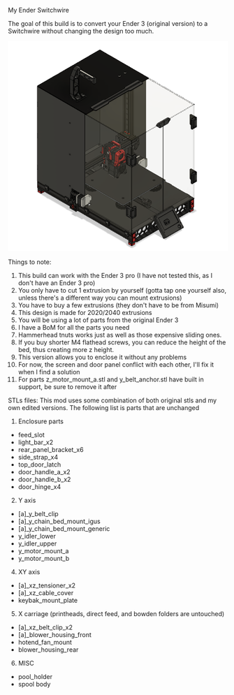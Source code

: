 My Ender Switchwire

The goal of this build is to convert your Ender 3 (original version) to a Switchwire without changing the design too much.

![overview](Images/Fusion360_icWbvkmAlb.png)

Things to note:
1. This build can work with the Ender 3 pro (I have not tested this, as I don't have an Ender 3 pro)
2. You only have to cut 1 extrusion by yourself (gotta tap one yourself also, unless there's a different way you can mount extrusions)
3. You have to buy a few extrusions (they don't have to be from Misumi)
4. This design is made for 2020/2040 extrusions
5. You will be using a lot of parts from the original Ender 3
6. I have a BoM for all the parts you need
7. Hammerhead tnuts works just as well as those expensive sliding ones.
8. If you buy shorter M4 flathead screws, you can reduce the height of the bed, thus creating more z height.
9. This version allows you to enclose it without any problems
10. For now, the screen and door panel conflict with each other, I'll fix it when I find a solution
11. For parts z_motor_mount_a.stl and y_belt_anchor.stl have built in support, be sure to remove it after 

STLs files:
This mod uses some combination of both original stls and my own edited versions. The following list is parts that are unchanged
1. Enclosure parts
  - feed_slot
  - light_bar_x2
  - rear_panel_bracket_x6
  - side_strap_x4
  - top_door_latch
  - door_handle_a_x2
  - door_handle_b_x2
  - door_hinge_x4

2. Y axis
  - [a]_y_belt_clip
  - [a]_y_chain_bed_mount_igus
  - [a]_y_chain_bed_mount_generic
  - y_idler_lower
  - y_idler_upper
  - y_motor_mount_a
  - y_motor_mount_b

4. XY axis
  - [a]_xz_tensioner_x2
  - [a]_xz_cable_cover
  - keybak_mount_plate

5. X carriage (printheads, direct feed, and bowden folders are untouched)
  - [a]_xz_belt_clip_x2
  - [a]_blower_housing_front
  - hotend_fan_mount
  - blower_housing_rear
  
6. MISC
  - pool_holder
  - spool body


